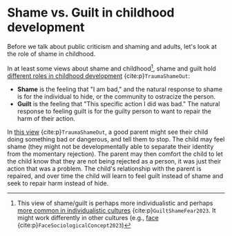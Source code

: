 # Shame vs. Guilt in childhood development

Before we talk about public criticism and shaming and adults, let's look at the role of shame in childhood.

In at least some views about shame and childhood[^shame_culture_note], shame and guilt hold [different roles in childhood development](https://www.oohctoolbox.org.au/trauma-and-shame) {cite:p}`TraumaShameOut`:
- __Shame__ is the feeling that "I am bad," and the natural response to shame is for the individual to hide, or the community to ostracize the person.
- __Guilt__ is the feeling that "This specific action I did was bad." The natural response to feeling guilt is for the guilty person to want to repair the harm of their action.

In [this view](https://www.oohctoolbox.org.au/trauma-and-shame) {cite:p}`TraumaShameOut`, a good parent might see their child doing something bad or dangerous, and tell them to stop. The child may feel shame (they might not be developmentally able to separate their identity from the momentary rejection). The parent may then comfort the child to let the child know that they are not being rejected as a person, it was just their action that was a problem. The child's relationship with the parent is repaired, and over time the child will learn to feel guilt instead of shame and seek to repair harm instead of hide.

[^shame_culture_note]: This view of shame/guilt is perhaps more individualistic and perhaps [more common in individualistic cultures](https://en.wikipedia.org/wiki/Guilt%E2%80%93shame%E2%80%93fear_spectrum_of_cultures) {cite:p}`GuiltShameFear2023`. It might work differently in other cultures (e.g., [face](https://en.wikipedia.org/wiki/Face_(sociological_concept)) {cite:p}`FaceSociologicalConcept2023`)
